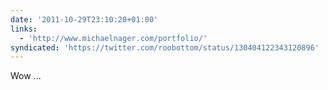 ```yaml
---
date: '2011-10-29T23:10:20+01:00'
links:
  - 'http://www.michaelnager.com/portfolio/'
syndicated: 'https://twitter.com/roobottom/status/130404122343120896'
---
```

Wow ... 
